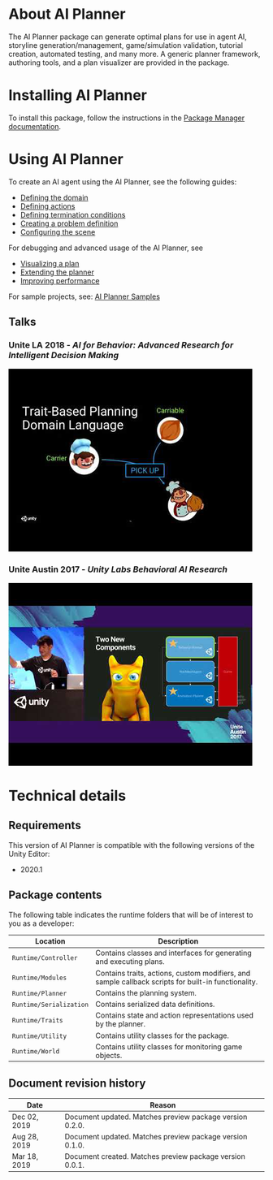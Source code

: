 # About AI Planner

The AI Planner package can generate optimal plans for use in agent AI, storyline generation/management, game/simulation validation, tutorial creation, automated testing, and many more. A generic planner framework, authoring tools, and a plan visualizer are provided in the package.


# Installing AI Planner

To install this package, follow the instructions in the [Package Manager documentation](https://docs.unity3d.com/Packages/com.unity.package-manager-ui@latest/index.html). 


# Using AI Planner
To create an AI agent using the AI Planner, see the following guides:
* [Defining the domain](DomainDefinition.md)
* [Defining actions](ActionDefinition.md)
* [Defining termination conditions](TerminationDefinition.md)
* [Creating a problem definition](ProblemDefinition.md)
* [Configuring the scene](ConfigureScene.md)

For debugging and advanced usage of the AI Planner, see 
* [Visualizing a plan](PlanVisualizer.md)
* [Extending the planner](CustomPlannerExtensions.md)
* [Improving performance](PlannerPerformanceTips.md)

For sample projects, see: [AI Planner Samples](https://github.com/Unity-Technologies/ai-planner-samples) 


## Talks
### Unite LA 2018 - _AI for Behavior: Advanced Research for Intelligent Decision Making_
[![Unite LA 2018](images/UniteLA.png)](https://www.youtube.com/watch?v=ZdN8dDa0ff4)

### Unite Austin 2017 - _Unity Labs Behavioral AI Research_
[![Unite Austin 2017](images/UniteAustin.png)](https://www.youtube.com/watch?v=78nhJNPS0vA)


# Technical details
## Requirements

This version of AI Planner is compatible with the following versions of the Unity Editor:
* 2020.1


## Package contents

The following table indicates the runtime folders that will be of interest to you as a developer:

|Location|Description|
|---|---|
|`Runtime/Controller`|Contains classes and interfaces for generating and executing plans.|
|`Runtime/Modules`|Contains traits, actions, custom modifiers, and sample callback scripts for built-in functionality.|
|`Runtime/Planner`|Contains the planning system.|
|`Runtime/Serialization`|Contains serialized data definitions.|
|`Runtime/Traits`|Contains state and action representations used by the planner.|
|`Runtime/Utility`|Contains utility classes for the package.|
|`Runtime/World`|Contains utility classes for monitoring game objects.|

## Document revision history
 
|Date|Reason|
|---|---|
|Dec 02, 2019|Document updated. Matches preview package version 0.2.0.|
|Aug 28, 2019|Document updated. Matches preview package version 0.1.0.|
|Mar 18, 2019|Document created. Matches preview package version 0.0.1.|